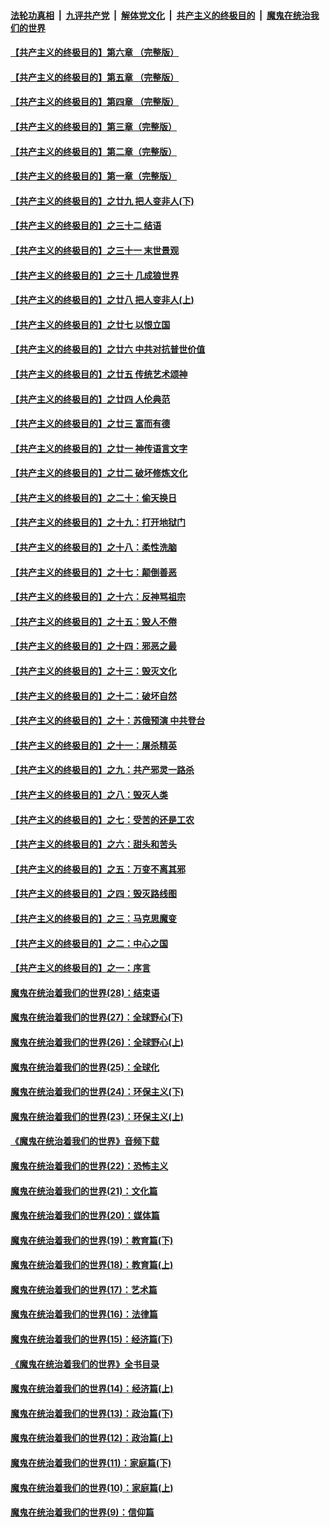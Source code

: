 

####  [法轮功真相](../../../../basic/blob/master/README.md?t=05101431) &nbsp;|&nbsp; [九评共产党](../../../../9ping.md/blob/master/README.md?t=05101431) &nbsp;|&nbsp; [解体党文化](../../../../jtdwh.md/blob/master/README.md?t=05101431)  &nbsp;|&nbsp; [共产主义的终极目的](../../../../gczydzjmd.md/blob/master/README.md?t=05101431) &nbsp;|&nbsp; [魔鬼在统治我们的世界](../../../../mgztzwmdsj.md/blob/master/README.md?t=05101431) 

#### [【共产主义的终极目的】第六章 （完整版）](../pages/nsc422/n11428913.md?t=05101431) 

#### [【共产主义的终极目的】第五章 （完整版）](../pages/nsc422/n11428912.md?t=05101431) 

#### [【共产主义的终极目的】第四章 （完整版）](../pages/nsc422/n11428907.md?t=05101431) 

#### [【共产主义的终极目的】第三章（完整版）](../pages/nsc422/n11428848.md?t=05101431) 

#### [【共产主义的终极目的】第二章（完整版）](../pages/nsc422/n11428831.md?t=05101431) 

#### [【共产主义的终极目的】第一章（完整版）](../pages/nsc422/n11417651.md?t=05101431) 

#### [【共产主义的终极目的】之廿九 把人变非人(下)](../pages/nsc422/n11344140.md?t=05101431) 

#### [【共产主义的终极目的】之三十二 结语](../pages/nsc422/n11360535.md?t=05101431) 

#### [【共产主义的终极目的】之三十一 末世景观](../pages/nsc422/n11351129.md?t=05101431) 

#### [【共产主义的终极目的】之三十 几成狼世界](../pages/nsc422/n11348280.md?t=05101431) 

#### [【共产主义的终极目的】之廿八 把人变非人(上)](../pages/nsc422/n11340492.md?t=05101431) 

#### [【共产主义的终极目的】之廿七 以恨立国](../pages/nsc422/n11336944.md?t=05101431) 

#### [【共产主义的终极目的】之廿六 中共对抗普世价值](../pages/nsc422/n11324785.md?t=05101431) 

#### [【共产主义的终极目的】之廿五 传统艺术颂神](../pages/nsc422/n11296396.md?t=05101431) 

#### [【共产主义的终极目的】之廿四 人伦典范](../pages/nsc422/n11296397.md?t=05101431) 

#### [【共产主义的终极目的】之廿三 富而有德](../pages/nsc422/n11283598.md?t=05101431) 

#### [【共产主义的终极目的】之廿一 神传语言文字](../pages/nsc422/n11263265.md?t=05101431) 

#### [【共产主义的终极目的】之廿二 破坏修炼文化](../pages/nsc422/n11245728.md?t=05101431) 

#### [【共产主义的终极目的】之二十：偷天换日](../pages/nsc422/n11238846.md?t=05101431) 

#### [【共产主义的终极目的】之十九：打开地狱门](../pages/nsc422/n11206376.md?t=05101431) 

#### [【共产主义的终极目的】之十八：柔性洗脑](../pages/nsc422/n11199994.md?t=05101431) 

#### [【共产主义的终极目的】之十七：颠倒善恶](../pages/nsc422/n11179782.md?t=05101431) 

#### [【共产主义的终极目的】之十六：反神骂祖宗](../pages/nsc422/n11166798.md?t=05101431) 

#### [【共产主义的终极目的】之十五：毁人不倦](../pages/nsc422/n11166792.md?t=05101431) 

#### [【共产主义的终极目的】之十四：邪恶之最](../pages/nsc422/n11150249.md?t=05101431) 

#### [【共产主义的终极目的】之十三：毁灭文化](../pages/nsc422/n11135227.md?t=05101431) 

#### [【共产主义的终极目的】之十二：破坏自然](../pages/nsc422/n11135214.md?t=05101431) 

#### [【共产主义的终极目的】之十：苏俄预演 中共登台](../pages/nsc422/n11118424.md?t=05101431) 

#### [【共产主义的终极目的】之十一：屠杀精英](../pages/nsc422/n11118442.md?t=05101431) 

#### [【共产主义的终极目的】之九：共产邪灵一路杀](../pages/nsc422/n11114139.md?t=05101431) 

#### [【共产主义的终极目的】之八：毁灭人类](../pages/nsc422/n11108503.md?t=05101431) 

#### [【共产主义的终极目的】之七：受苦的还是工农](../pages/nsc422/n11101809.md?t=05101431) 

#### [【共产主义的终极目的】之六：甜头和苦头](../pages/nsc422/n11096971.md?t=05101431) 

#### [【共产主义的终极目的】之五：万变不离其邪](../pages/nsc422/n11091285.md?t=05101431) 

#### [【共产主义的终极目的】之四：毁灭路线图](../pages/nsc422/n11086284.md?t=05101431) 

#### [【共产主义的终极目的】之三：马克思魔变](../pages/nsc422/n11061941.md?t=05101431) 

#### [【共产主义的终极目的】之二：中心之国](../pages/nsc422/n11047728.md?t=05101431) 

#### [【共产主义的终极目的】之一：序言](../pages/nsc422/n11086077.md?t=05101431) 

#### [魔鬼在统治着我们的世界(28)：结束语](../pages/nsc422/n10936246.md?t=05101431) 

#### [魔鬼在统治着我们的世界(27)：全球野心(下)](../pages/nsc422/n10928319.md?t=05101431) 

#### [魔鬼在统治着我们的世界(26)：全球野心(上)](../pages/nsc422/n10900318.md?t=05101431) 

#### [魔鬼在统治着我们的世界(25)：全球化](../pages/nsc422/n10788205.md?t=05101431) 

#### [魔鬼在统治着我们的世界(24)：环保主义(下)](../pages/nsc422/n10695307.md?t=05101431) 

#### [魔鬼在统治着我们的世界(23)：环保主义(上)](../pages/nsc422/n10688613.md?t=05101431) 

#### [《魔鬼在统治着我们的世界》音频下载](../pages/nsc422/n10635553.md?t=05101431) 

#### [魔鬼在统治着我们的世界(22)：恐怖主义](../pages/nsc422/n10614727.md?t=05101431) 

#### [魔鬼在统治着我们的世界(21)：文化篇](../pages/nsc422/n10597706.md?t=05101431) 

#### [魔鬼在统治着我们的世界(20)：媒体篇](../pages/nsc422/n10586579.md?t=05101431) 

#### [魔鬼在统治着我们的世界(19)：教育篇(下)](../pages/nsc422/n10564808.md?t=05101431) 

#### [魔鬼在统治着我们的世界(18)：教育篇(上)](../pages/nsc422/n10526970.md?t=05101431) 

#### [魔鬼在统治着我们的世界(17)：艺术篇](../pages/nsc422/n10499093.md?t=05101431) 

#### [魔鬼在统治着我们的世界(16)：法律篇](../pages/nsc422/n10485969.md?t=05101431) 

#### [魔鬼在统治着我们的世界(15)：经济篇(下)](../pages/nsc422/n10469975.md?t=05101431) 

#### [《魔鬼在统治着我们的世界》全书目录](../pages/nsc422/n10464261.md?t=05101431) 

#### [魔鬼在统治着我们的世界(14)：经济篇(上)](../pages/nsc422/n10457370.md?t=05101431) 

#### [魔鬼在统治着我们的世界(13)：政治篇(下)](../pages/nsc422/n10448270.md?t=05101431) 

#### [魔鬼在统治着我们的世界(12)：政治篇(上)](../pages/nsc422/n10444576.md?t=05101431) 

#### [魔鬼在统治着我们的世界(11)：家庭篇(下)](../pages/nsc422/n10440961.md?t=05101431) 

#### [魔鬼在统治着我们的世界(10)：家庭篇(上)](../pages/nsc422/n10435448.md?t=05101431) 

#### [魔鬼在统治着我们的世界(9)：信仰篇](../pages/nsc422/n10432159.md?t=05101431) 

